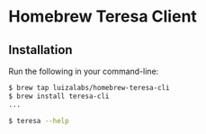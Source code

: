 # Homebrew Teresa Client

## Installation

Run the following in your command-line:

```sh
$ brew tap luizalabs/homebrew-teresa-cli
$ brew install teresa-cli
...

$ teresa --help
```